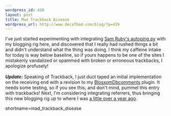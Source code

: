 ```yaml
--- 
wordpress_id: 419
layout: post
title: Mad Trackback Disease
wordpress_url: http://www.decafbad.com/blog/?p=419
---
```

I've just started experimenting with integrating
<a href="http://www.intertwingly.net/code/autoping.py" target="_top">Sam Ruby's autoping.py</a> with my blogging
rig here, and discovered that I really had rushed things a bit and didn't
understand what the thing was doing.  I think my caffeine intake for today is
way below baseline, so if yours happens to be one of the sites I mistakenly
vandalized or spammed with broken or erroneous trackbacks, I apologize profusely!
<br /><br />
<b><i>Update:</i></b>  Speaking of Trackback, I just duct taped an initial implementation on
the receiving end with a revision to my <a href="http://www.decafbad.com/twiki/bin/view/Main/BlosxomDbcomments">BlosxomDbcomments</a> plugin.  It needs some testing,
so if you see this, and don't mind, pummel this entry with trackbacks!  Next, I'm
considering integrating referrers, thus bringing this new blogging rig up to
where I was <a href="http://www.decafbad.com/blog/tech/old/oooaab.html" target="_top">a little over a year ago</a>.
<!--more-->
shortname=mad_trackback_disease
